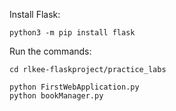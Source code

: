 Install Flask:

```
python3 -m pip install flask
```

Run the commands:
```
cd rlkee-flaskproject/practice_labs

python FirstWebApplication.py
python bookManager.py
```
